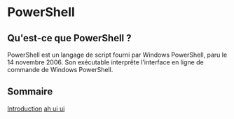 # PowerShell
## Qu'est-ce que PowerShell ?

PowerShell est un langage de script fourni par Windows PowerShell, paru le 14 novembre 2006. Son exécutable interprête l'interface en ligne de commande de Windows PowerShell.

## Sommaire

[Introduction](https://github.com/KillDhesse/PowerShell/blob/main/Cours_Linux/intro.md)
[ah ui ui](https://github.com/Flodagnas/FlorianDAGNAS_Linux/blob/main/Cours_PowerShell/Intro.md)
